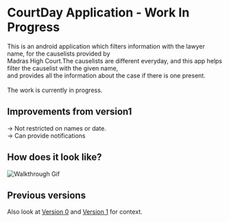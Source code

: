# CourtDay Application - Work In Progress

This is an android application which filters information with the lawyer name, for the causelists provided by \
Madras High Court.The causelists are different everyday, and this app helps filter the causelist with the given name,\
and provides all the information about the case if there is one present.\
\
The work is currently in progress.

## Improvements from version1
-> Not restricted on names or date.\
-> Can provide notifications

## How does it look like?
![Walkthrough Gif](app/gifs/walkthrough.gif)


## Previous versions
Also look at [Version 0](https://github.com/kirank215/courtv0) and [Version 1](https://github.com/kirank215/courtv1) for context.
